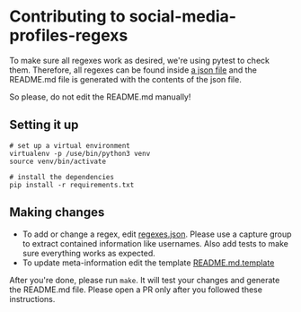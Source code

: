 # Contributing to social-media-profiles-regexs
To make sure all regexes work as desired, we're using pytest to check them.
Therefore, all regexes can be found inside [a json file](regexes.json)
and the README.md file is generated with the contents of the json file.

So please, do not edit the README.md manually!

## Setting it up
```
# set up a virtual environment
virtualenv -p /use/bin/python3 venv
source venv/bin/activate

# install the dependencies
pip install -r requirements.txt
```

## Making changes
- To add or change a regex, edit [regexes.json](regexes.json). 
  Please use a capture group to extract contained information like usernames.
  Also add tests to make sure everything works as expected.
- To update meta-information edit the template [README.md.template](README.md.template)

After you're done, please run `make`.
It will test your changes and generate the README.md file.
Please open a PR only after you followed these instructions.
